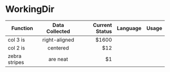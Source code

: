 # WorkingDir

| Function        | Data Collected | Current Status  | Language | Usage
| ------------- |:-------------:| -----:|-------------:| -----:|
| col 3 is      | right-aligned | $1600 | | |
| col 2 is      | centered      |   $12 | | |
| zebra stripes | are neat      |    $1 | | |
